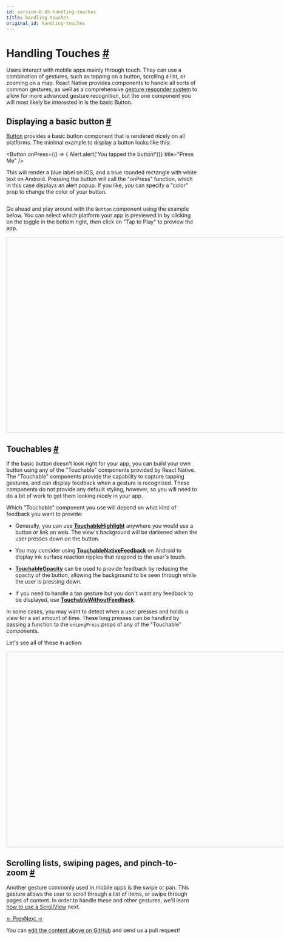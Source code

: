 ```yaml
---
id: version-0.45-handling-touches
title: handling-touches
original_id: handling-touches
---
```

<a id="content"></a><h1><a class="anchor" name="handling-touches"></a>Handling Touches <a class="hash-link" href="docs/handling-touches.html#handling-touches">#</a></h1><div><p>Users interact with mobile apps mainly through touch. They can use a combination of gestures, such as tapping on a button, scrolling a list, or zooming on a map. React Native provides components to handle all sorts of common gestures, as well as a comprehensive <a href="docs/gesture-responder-system.html" target="_blank">gesture responder system</a> to allow for more advanced gesture recognition, but the one component you will most likely be interested in is the basic Button.</p><h2><a class="anchor" name="displaying-a-basic-button"></a>Displaying a basic button <a class="hash-link" href="docs/handling-touches.html#displaying-a-basic-button">#</a></h2><p><a href="docs/button.html" target="_blank">Button</a> provides a basic button component that is rendered nicely on all platforms. The minimal example to display a button looks like this:</p><div class="prism language-javascript">&lt;Button
  onPress<span class="token operator">=</span><span class="token punctuation">{</span><span class="token punctuation">(</span><span class="token punctuation">)</span> <span class="token operator">=</span><span class="token operator">&gt;</span> <span class="token punctuation">{</span> Alert<span class="token punctuation">.</span><span class="token function">alert<span class="token punctuation">(</span></span><span class="token string">'You tapped the button!'</span><span class="token punctuation">)</span><span class="token punctuation">}</span><span class="token punctuation">}</span>
  title<span class="token operator">=</span><span class="token string">"Press Me"</span>
<span class="token operator">/</span><span class="token operator">&gt;</span></div><p>This will render a blue label on iOS, and a blue rounded rectangle with white text on Android. Pressing the button will call the "onPress" function, which in this case displays an alert popup. If you like, you can specify a "color" prop to change the color of your button.</p><p><img src="img/Button.png" alt=""></p><p>Go ahead and play around with the <code>Button</code> component using the example below. You can select which platform your app is previewed in by clicking on the toggle in the bottom right, then click on "Tap to Play" to preview the app.</p><div class="snack-player"><div class="mobile-friendly-snack" style="display:none;"><div class="prism language-javascript">import React<span class="token punctuation">,</span> <span class="token punctuation">{</span> Component <span class="token punctuation">}</span> from <span class="token string">'react'</span><span class="token punctuation">;</span>
import <span class="token punctuation">{</span> Alert<span class="token punctuation">,</span> AppRegistry<span class="token punctuation">,</span> Button<span class="token punctuation">,</span> StyleSheet<span class="token punctuation">,</span> View <span class="token punctuation">}</span> from <span class="token string">'react-native'</span><span class="token punctuation">;</span>

export default class <span class="token class-name">ButtonBasics</span> extends <span class="token class-name">Component</span> <span class="token punctuation">{</span>
  <span class="token function">_onPressButton<span class="token punctuation">(</span></span><span class="token punctuation">)</span> <span class="token punctuation">{</span>
    Alert<span class="token punctuation">.</span><span class="token function">alert<span class="token punctuation">(</span></span><span class="token string">'You tapped the button!'</span><span class="token punctuation">)</span>
  <span class="token punctuation">}</span>

  <span class="token function">render<span class="token punctuation">(</span></span><span class="token punctuation">)</span> <span class="token punctuation">{</span>
    <span class="token keyword">return</span> <span class="token punctuation">(</span>
      &lt;View style<span class="token operator">=</span><span class="token punctuation">{</span>styles<span class="token punctuation">.</span>container<span class="token punctuation">}</span><span class="token operator">&gt;</span>
        &lt;View style<span class="token operator">=</span><span class="token punctuation">{</span>styles<span class="token punctuation">.</span>buttonContainer<span class="token punctuation">}</span><span class="token operator">&gt;</span>
          &lt;Button
            onPress<span class="token operator">=</span><span class="token punctuation">{</span><span class="token keyword">this</span><span class="token punctuation">.</span>_onPressButton<span class="token punctuation">}</span>
            title<span class="token operator">=</span><span class="token string">"Press Me"</span>
          <span class="token operator">/</span><span class="token operator">&gt;</span>
        &lt;<span class="token operator">/</span>View<span class="token operator">&gt;</span>
        &lt;View style<span class="token operator">=</span><span class="token punctuation">{</span>styles<span class="token punctuation">.</span>buttonContainer<span class="token punctuation">}</span><span class="token operator">&gt;</span>
          &lt;Button
            onPress<span class="token operator">=</span><span class="token punctuation">{</span><span class="token keyword">this</span><span class="token punctuation">.</span>_onPressButton<span class="token punctuation">}</span>
            title<span class="token operator">=</span><span class="token string">"Press Me"</span>
            color<span class="token operator">=</span><span class="token string">"#841584"</span>
          <span class="token operator">/</span><span class="token operator">&gt;</span>
        &lt;<span class="token operator">/</span>View<span class="token operator">&gt;</span>
        &lt;View style<span class="token operator">=</span><span class="token punctuation">{</span>styles<span class="token punctuation">.</span>alternativeLayoutButtonContainer<span class="token punctuation">}</span><span class="token operator">&gt;</span>
          &lt;Button
            onPress<span class="token operator">=</span><span class="token punctuation">{</span><span class="token keyword">this</span><span class="token punctuation">.</span>_onPressButton<span class="token punctuation">}</span>
            title<span class="token operator">=</span><span class="token string">"This looks great!"</span>
          <span class="token operator">/</span><span class="token operator">&gt;</span>
          &lt;Button
            onPress<span class="token operator">=</span><span class="token punctuation">{</span><span class="token keyword">this</span><span class="token punctuation">.</span>_onPressButton<span class="token punctuation">}</span>
            title<span class="token operator">=</span><span class="token string">"OK!"</span>
            color<span class="token operator">=</span><span class="token string">"#841584"</span>
          <span class="token operator">/</span><span class="token operator">&gt;</span>
        &lt;<span class="token operator">/</span>View<span class="token operator">&gt;</span>
      &lt;<span class="token operator">/</span>View<span class="token operator">&gt;</span>
    <span class="token punctuation">)</span><span class="token punctuation">;</span>
  <span class="token punctuation">}</span>
<span class="token punctuation">}</span>

const styles <span class="token operator">=</span> StyleSheet<span class="token punctuation">.</span><span class="token function">create<span class="token punctuation">(</span></span><span class="token punctuation">{</span>
  container<span class="token punctuation">:</span> <span class="token punctuation">{</span>
   flex<span class="token punctuation">:</span> <span class="token number">1</span><span class="token punctuation">,</span>
   justifyContent<span class="token punctuation">:</span> <span class="token string">'center'</span><span class="token punctuation">,</span>
  <span class="token punctuation">}</span><span class="token punctuation">,</span>
  buttonContainer<span class="token punctuation">:</span> <span class="token punctuation">{</span>
    margin<span class="token punctuation">:</span> <span class="token number">20</span>
  <span class="token punctuation">}</span><span class="token punctuation">,</span>
  alternativeLayoutButtonContainer<span class="token punctuation">:</span> <span class="token punctuation">{</span>
    margin<span class="token punctuation">:</span> <span class="token number">20</span><span class="token punctuation">,</span>
    flexDirection<span class="token punctuation">:</span> <span class="token string">'row'</span><span class="token punctuation">,</span>
    justifyContent<span class="token punctuation">:</span> <span class="token string">'space-between'</span>
  <span class="token punctuation">}</span>
<span class="token punctuation">}</span><span class="token punctuation">)</span>
<span class="token comment" spellcheck="true">
// skip this line if using Create React Native App
</span>AppRegistry<span class="token punctuation">.</span><span class="token function">registerComponent<span class="token punctuation">(</span></span><span class="token string">'AwesomeProject'</span><span class="token punctuation">,</span> <span class="token punctuation">(</span><span class="token punctuation">)</span> <span class="token operator">=</span><span class="token operator">&gt;</span> ButtonBasics<span class="token punctuation">)</span><span class="token punctuation">;</span></div></div><div class="desktop-friendly-snack" style="margin-top:15px;margin-bottom:15px;"><div data-snack-name="Button Basics" data-snack-description="Example usage" data-snack-code="import%20React%2C%20%7B%20Component%20%7D%20from%20'react'%3B%0Aimport%20%7B%20Alert%2C%20AppRegistry%2C%20Button%2C%20StyleSheet%2C%20View%20%7D%20from%20'react-native'%3B%0A%0Aexport%20default%20class%20ButtonBasics%20extends%20Component%20%7B%0A%20%20_onPressButton()%20%7B%0A%20%20%20%20Alert.alert('You%20tapped%20the%20button!')%0A%20%20%7D%0A%0A%20%20render()%20%7B%0A%20%20%20%20return%20(%0A%20%20%20%20%20%20%3CView%20style%3D%7Bstyles.container%7D%3E%0A%20%20%20%20%20%20%20%20%3CView%20style%3D%7Bstyles.buttonContainer%7D%3E%0A%20%20%20%20%20%20%20%20%20%20%3CButton%0A%20%20%20%20%20%20%20%20%20%20%20%20onPress%3D%7Bthis._onPressButton%7D%0A%20%20%20%20%20%20%20%20%20%20%20%20title%3D%22Press%20Me%22%0A%20%20%20%20%20%20%20%20%20%20%2F%3E%0A%20%20%20%20%20%20%20%20%3C%2FView%3E%0A%20%20%20%20%20%20%20%20%3CView%20style%3D%7Bstyles.buttonContainer%7D%3E%0A%20%20%20%20%20%20%20%20%20%20%3CButton%0A%20%20%20%20%20%20%20%20%20%20%20%20onPress%3D%7Bthis._onPressButton%7D%0A%20%20%20%20%20%20%20%20%20%20%20%20title%3D%22Press%20Me%22%0A%20%20%20%20%20%20%20%20%20%20%20%20color%3D%22%23841584%22%0A%20%20%20%20%20%20%20%20%20%20%2F%3E%0A%20%20%20%20%20%20%20%20%3C%2FView%3E%0A%20%20%20%20%20%20%20%20%3CView%20style%3D%7Bstyles.alternativeLayoutButtonContainer%7D%3E%0A%20%20%20%20%20%20%20%20%20%20%3CButton%0A%20%20%20%20%20%20%20%20%20%20%20%20onPress%3D%7Bthis._onPressButton%7D%0A%20%20%20%20%20%20%20%20%20%20%20%20title%3D%22This%20looks%20great!%22%0A%20%20%20%20%20%20%20%20%20%20%2F%3E%0A%20%20%20%20%20%20%20%20%20%20%3CButton%0A%20%20%20%20%20%20%20%20%20%20%20%20onPress%3D%7Bthis._onPressButton%7D%0A%20%20%20%20%20%20%20%20%20%20%20%20title%3D%22OK!%22%0A%20%20%20%20%20%20%20%20%20%20%20%20color%3D%22%23841584%22%0A%20%20%20%20%20%20%20%20%20%20%2F%3E%0A%20%20%20%20%20%20%20%20%3C%2FView%3E%0A%20%20%20%20%20%20%3C%2FView%3E%0A%20%20%20%20)%3B%0A%20%20%7D%0A%7D%0A%0Aconst%20styles%20%3D%20StyleSheet.create(%7B%0A%20%20container%3A%20%7B%0A%20%20%20flex%3A%201%2C%0A%20%20%20justifyContent%3A%20'center'%2C%0A%20%20%7D%2C%0A%20%20buttonContainer%3A%20%7B%0A%20%20%20%20margin%3A%2020%0A%20%20%7D%2C%0A%20%20alternativeLayoutButtonContainer%3A%20%7B%0A%20%20%20%20margin%3A%2020%2C%0A%20%20%20%20flexDirection%3A%20'row'%2C%0A%20%20%20%20justifyContent%3A%20'space-between'%0A%20%20%7D%0A%7D)%0A%0A%2F%2F%20skip%20this%20line%20if%20using%20Create%20React%20Native%20App%0AAppRegistry.registerComponent('AwesomeProject'%2C%20()%20%3D%3E%20ButtonBasics)%3B" data-snack-platform="ios" data-snack-preview="true" data-snack-sdk-version="16.0.0" style="overflow:hidden;background:#fafafa;border:1px solid rgba(0,0,0,.16);border-radius:4px;height:514px;width:880px;"></div></div></div><h2><a class="anchor" name="touchables"></a>Touchables <a class="hash-link" href="docs/handling-touches.html#touchables">#</a></h2><p>If the basic button doesn't look right for your app, you can build your own button using any of the "Touchable" components provided by React Native. The "Touchable" components provide the capability to capture tapping gestures, and can display feedback when a gesture is recognized. These components do not provide any default styling, however, so you will need to do a bit of work to get them looking nicely in your app.</p><p>Which "Touchable" component you use will depend on what kind of feedback you want to provide:</p><ul><li><p>Generally, you can use <a href="docs/touchablehighlight.html" target="_blank"><strong>TouchableHighlight</strong></a> anywhere you would use a button or link on web. The view's background will be darkened when the user presses down on the button.</p></li><li><p>You may consider using <a href="docs/touchablenativefeedback.html" target="_blank"><strong>TouchableNativeFeedback</strong></a> on Android to display ink surface reaction ripples that respond to the user's touch.</p></li><li><p><a href="docs/touchableopacity.html" target="_blank"><strong>TouchableOpacity</strong></a> can be used to provide feedback by reducing the opacity of the button, allowing the background to be seen through while the user is pressing down.</p></li><li><p>If you need to handle a tap gesture but you don't want any feedback to be displayed, use <a href="docs/touchablewithoutfeedback.html" target="_blank"><strong>TouchableWithoutFeedback</strong></a>.</p></li></ul><p>In some cases, you may want to detect when a user presses and holds a view for a set amount of time. These long presses can be handled by passing a function to the <code>onLongPress</code> props of any of the "Touchable" components.</p><p>Let's see all of these in action:</p><div class="snack-player"><div class="mobile-friendly-snack" style="display:none;"><div class="prism language-javascript">import React<span class="token punctuation">,</span> <span class="token punctuation">{</span> Component <span class="token punctuation">}</span> from <span class="token string">'react'</span><span class="token punctuation">;</span>
import <span class="token punctuation">{</span> Alert<span class="token punctuation">,</span> AppRegistry<span class="token punctuation">,</span> Platform<span class="token punctuation">,</span> StyleSheet<span class="token punctuation">,</span> Text<span class="token punctuation">,</span> TouchableHighlight<span class="token punctuation">,</span> TouchableOpacity<span class="token punctuation">,</span> TouchableNativeFeedback<span class="token punctuation">,</span> TouchableWithoutFeedback<span class="token punctuation">,</span> View <span class="token punctuation">}</span> from <span class="token string">'react-native'</span><span class="token punctuation">;</span>

export default class <span class="token class-name">Touchables</span> extends <span class="token class-name">Component</span> <span class="token punctuation">{</span>
  <span class="token function">_onPressButton<span class="token punctuation">(</span></span><span class="token punctuation">)</span> <span class="token punctuation">{</span>
    Alert<span class="token punctuation">.</span><span class="token function">alert<span class="token punctuation">(</span></span><span class="token string">'You tapped the button!'</span><span class="token punctuation">)</span>
  <span class="token punctuation">}</span>

  <span class="token function">_onLongPressButton<span class="token punctuation">(</span></span><span class="token punctuation">)</span> <span class="token punctuation">{</span>
    Alert<span class="token punctuation">.</span><span class="token function">alert<span class="token punctuation">(</span></span><span class="token string">'You long-pressed the button!'</span><span class="token punctuation">)</span>
  <span class="token punctuation">}</span>


  <span class="token function">render<span class="token punctuation">(</span></span><span class="token punctuation">)</span> <span class="token punctuation">{</span>
    <span class="token keyword">return</span> <span class="token punctuation">(</span>
      &lt;View style<span class="token operator">=</span><span class="token punctuation">{</span>styles<span class="token punctuation">.</span>container<span class="token punctuation">}</span><span class="token operator">&gt;</span>
        &lt;TouchableHighlight onPress<span class="token operator">=</span><span class="token punctuation">{</span><span class="token keyword">this</span><span class="token punctuation">.</span>_onPressButton<span class="token punctuation">}</span> underlayColor<span class="token operator">=</span><span class="token string">"white"</span><span class="token operator">&gt;</span>
          &lt;View style<span class="token operator">=</span><span class="token punctuation">{</span>styles<span class="token punctuation">.</span>button<span class="token punctuation">}</span><span class="token operator">&gt;</span>
            &lt;Text style<span class="token operator">=</span><span class="token punctuation">{</span>styles<span class="token punctuation">.</span>buttonText<span class="token punctuation">}</span><span class="token operator">&gt;</span>TouchableHighlight&lt;<span class="token operator">/</span>Text<span class="token operator">&gt;</span>
          &lt;<span class="token operator">/</span>View<span class="token operator">&gt;</span>
        &lt;<span class="token operator">/</span>TouchableHighlight<span class="token operator">&gt;</span>
        &lt;TouchableOpacity onPress<span class="token operator">=</span><span class="token punctuation">{</span><span class="token keyword">this</span><span class="token punctuation">.</span>_onPressButton<span class="token punctuation">}</span><span class="token operator">&gt;</span>
          &lt;View style<span class="token operator">=</span><span class="token punctuation">{</span>styles<span class="token punctuation">.</span>button<span class="token punctuation">}</span><span class="token operator">&gt;</span>
            &lt;Text style<span class="token operator">=</span><span class="token punctuation">{</span>styles<span class="token punctuation">.</span>buttonText<span class="token punctuation">}</span><span class="token operator">&gt;</span>TouchableOpacity&lt;<span class="token operator">/</span>Text<span class="token operator">&gt;</span>
          &lt;<span class="token operator">/</span>View<span class="token operator">&gt;</span>
        &lt;<span class="token operator">/</span>TouchableOpacity<span class="token operator">&gt;</span>
        &lt;TouchableNativeFeedback
            onPress<span class="token operator">=</span><span class="token punctuation">{</span><span class="token keyword">this</span><span class="token punctuation">.</span>_onPressButton<span class="token punctuation">}</span>
            background<span class="token operator">=</span><span class="token punctuation">{</span>Platform<span class="token punctuation">.</span>OS <span class="token operator">===</span> <span class="token string">'android'</span> <span class="token operator">?</span> TouchableNativeFeedback<span class="token punctuation">.</span><span class="token function">SelectableBackground<span class="token punctuation">(</span></span><span class="token punctuation">)</span> <span class="token punctuation">:</span> <span class="token string">''</span><span class="token punctuation">}</span><span class="token operator">&gt;</span>
          &lt;View style<span class="token operator">=</span><span class="token punctuation">{</span>styles<span class="token punctuation">.</span>button<span class="token punctuation">}</span><span class="token operator">&gt;</span>
            &lt;Text style<span class="token operator">=</span><span class="token punctuation">{</span>styles<span class="token punctuation">.</span>buttonText<span class="token punctuation">}</span><span class="token operator">&gt;</span>TouchableNativeFeedback&lt;<span class="token operator">/</span>Text<span class="token operator">&gt;</span>
          &lt;<span class="token operator">/</span>View<span class="token operator">&gt;</span>
        &lt;<span class="token operator">/</span>TouchableNativeFeedback<span class="token operator">&gt;</span>
        &lt;TouchableWithoutFeedback
            onPress<span class="token operator">=</span><span class="token punctuation">{</span><span class="token keyword">this</span><span class="token punctuation">.</span>_onPressButton<span class="token punctuation">}</span>
            <span class="token operator">&gt;</span>
          &lt;View style<span class="token operator">=</span><span class="token punctuation">{</span>styles<span class="token punctuation">.</span>button<span class="token punctuation">}</span><span class="token operator">&gt;</span>
            &lt;Text style<span class="token operator">=</span><span class="token punctuation">{</span>styles<span class="token punctuation">.</span>buttonText<span class="token punctuation">}</span><span class="token operator">&gt;</span>TouchableWithoutFeedback&lt;<span class="token operator">/</span>Text<span class="token operator">&gt;</span>
          &lt;<span class="token operator">/</span>View<span class="token operator">&gt;</span>
        &lt;<span class="token operator">/</span>TouchableWithoutFeedback<span class="token operator">&gt;</span>
        &lt;TouchableHighlight onPress<span class="token operator">=</span><span class="token punctuation">{</span><span class="token keyword">this</span><span class="token punctuation">.</span>_onPressButton<span class="token punctuation">}</span> onLongPress<span class="token operator">=</span><span class="token punctuation">{</span><span class="token keyword">this</span><span class="token punctuation">.</span>_onLongPressButton<span class="token punctuation">}</span> underlayColor<span class="token operator">=</span><span class="token string">"white"</span><span class="token operator">&gt;</span>
          &lt;View style<span class="token operator">=</span><span class="token punctuation">{</span>styles<span class="token punctuation">.</span>button<span class="token punctuation">}</span><span class="token operator">&gt;</span>
            &lt;Text style<span class="token operator">=</span><span class="token punctuation">{</span>styles<span class="token punctuation">.</span>buttonText<span class="token punctuation">}</span><span class="token operator">&gt;</span>Touchable <span class="token keyword">with</span> Long Press&lt;<span class="token operator">/</span>Text<span class="token operator">&gt;</span>
          &lt;<span class="token operator">/</span>View<span class="token operator">&gt;</span>
        &lt;<span class="token operator">/</span>TouchableHighlight<span class="token operator">&gt;</span>
      &lt;<span class="token operator">/</span>View<span class="token operator">&gt;</span>
    <span class="token punctuation">)</span><span class="token punctuation">;</span>
  <span class="token punctuation">}</span>
<span class="token punctuation">}</span>

const styles <span class="token operator">=</span> StyleSheet<span class="token punctuation">.</span><span class="token function">create<span class="token punctuation">(</span></span><span class="token punctuation">{</span>
  container<span class="token punctuation">:</span> <span class="token punctuation">{</span>
    paddingTop<span class="token punctuation">:</span> <span class="token number">60</span><span class="token punctuation">,</span>
    alignItems<span class="token punctuation">:</span> <span class="token string">'center'</span>
  <span class="token punctuation">}</span><span class="token punctuation">,</span>
  button<span class="token punctuation">:</span> <span class="token punctuation">{</span>
    marginBottom<span class="token punctuation">:</span> <span class="token number">30</span><span class="token punctuation">,</span>
    width<span class="token punctuation">:</span> <span class="token number">260</span><span class="token punctuation">,</span>
    alignItems<span class="token punctuation">:</span> <span class="token string">'center'</span><span class="token punctuation">,</span>
    backgroundColor<span class="token punctuation">:</span> <span class="token string">'#2196F3'</span>
  <span class="token punctuation">}</span><span class="token punctuation">,</span>
  buttonText<span class="token punctuation">:</span> <span class="token punctuation">{</span>
    padding<span class="token punctuation">:</span> <span class="token number">20</span><span class="token punctuation">,</span>
    color<span class="token punctuation">:</span> <span class="token string">'white'</span>
  <span class="token punctuation">}</span>
<span class="token punctuation">}</span><span class="token punctuation">)</span>
<span class="token comment" spellcheck="true">
// skip this line if using Create React Native App
</span>AppRegistry<span class="token punctuation">.</span><span class="token function">registerComponent<span class="token punctuation">(</span></span><span class="token string">'AwesomeProject'</span><span class="token punctuation">,</span> <span class="token punctuation">(</span><span class="token punctuation">)</span> <span class="token operator">=</span><span class="token operator">&gt;</span> Touchables<span class="token punctuation">)</span><span class="token punctuation">;</span></div></div><div class="desktop-friendly-snack" style="margin-top:15px;margin-bottom:15px;"><div data-snack-name="Touchables" data-snack-description="Example usage" data-snack-code="import%20React%2C%20%7B%20Component%20%7D%20from%20'react'%3B%0Aimport%20%7B%20Alert%2C%20AppRegistry%2C%20Platform%2C%20StyleSheet%2C%20Text%2C%20TouchableHighlight%2C%20TouchableOpacity%2C%20TouchableNativeFeedback%2C%20TouchableWithoutFeedback%2C%20View%20%7D%20from%20'react-native'%3B%0A%0Aexport%20default%20class%20Touchables%20extends%20Component%20%7B%0A%20%20_onPressButton()%20%7B%0A%20%20%20%20Alert.alert('You%20tapped%20the%20button!')%0A%20%20%7D%0A%0A%20%20_onLongPressButton()%20%7B%0A%20%20%20%20Alert.alert('You%20long-pressed%20the%20button!')%0A%20%20%7D%0A%0A%0A%20%20render()%20%7B%0A%20%20%20%20return%20(%0A%20%20%20%20%20%20%3CView%20style%3D%7Bstyles.container%7D%3E%0A%20%20%20%20%20%20%20%20%3CTouchableHighlight%20onPress%3D%7Bthis._onPressButton%7D%20underlayColor%3D%22white%22%3E%0A%20%20%20%20%20%20%20%20%20%20%3CView%20style%3D%7Bstyles.button%7D%3E%0A%20%20%20%20%20%20%20%20%20%20%20%20%3CText%20style%3D%7Bstyles.buttonText%7D%3ETouchableHighlight%3C%2FText%3E%0A%20%20%20%20%20%20%20%20%20%20%3C%2FView%3E%0A%20%20%20%20%20%20%20%20%3C%2FTouchableHighlight%3E%0A%20%20%20%20%20%20%20%20%3CTouchableOpacity%20onPress%3D%7Bthis._onPressButton%7D%3E%0A%20%20%20%20%20%20%20%20%20%20%3CView%20style%3D%7Bstyles.button%7D%3E%0A%20%20%20%20%20%20%20%20%20%20%20%20%3CText%20style%3D%7Bstyles.buttonText%7D%3ETouchableOpacity%3C%2FText%3E%0A%20%20%20%20%20%20%20%20%20%20%3C%2FView%3E%0A%20%20%20%20%20%20%20%20%3C%2FTouchableOpacity%3E%0A%20%20%20%20%20%20%20%20%3CTouchableNativeFeedback%0A%20%20%20%20%20%20%20%20%20%20%20%20onPress%3D%7Bthis._onPressButton%7D%0A%20%20%20%20%20%20%20%20%20%20%20%20background%3D%7BPlatform.OS%20%3D%3D%3D%20'android'%20%3F%20TouchableNativeFeedback.SelectableBackground()%20%3A%20''%7D%3E%0A%20%20%20%20%20%20%20%20%20%20%3CView%20style%3D%7Bstyles.button%7D%3E%0A%20%20%20%20%20%20%20%20%20%20%20%20%3CText%20style%3D%7Bstyles.buttonText%7D%3ETouchableNativeFeedback%3C%2FText%3E%0A%20%20%20%20%20%20%20%20%20%20%3C%2FView%3E%0A%20%20%20%20%20%20%20%20%3C%2FTouchableNativeFeedback%3E%0A%20%20%20%20%20%20%20%20%3CTouchableWithoutFeedback%0A%20%20%20%20%20%20%20%20%20%20%20%20onPress%3D%7Bthis._onPressButton%7D%0A%20%20%20%20%20%20%20%20%20%20%20%20%3E%0A%20%20%20%20%20%20%20%20%20%20%3CView%20style%3D%7Bstyles.button%7D%3E%0A%20%20%20%20%20%20%20%20%20%20%20%20%3CText%20style%3D%7Bstyles.buttonText%7D%3ETouchableWithoutFeedback%3C%2FText%3E%0A%20%20%20%20%20%20%20%20%20%20%3C%2FView%3E%0A%20%20%20%20%20%20%20%20%3C%2FTouchableWithoutFeedback%3E%0A%20%20%20%20%20%20%20%20%3CTouchableHighlight%20onPress%3D%7Bthis._onPressButton%7D%20onLongPress%3D%7Bthis._onLongPressButton%7D%20underlayColor%3D%22white%22%3E%0A%20%20%20%20%20%20%20%20%20%20%3CView%20style%3D%7Bstyles.button%7D%3E%0A%20%20%20%20%20%20%20%20%20%20%20%20%3CText%20style%3D%7Bstyles.buttonText%7D%3ETouchable%20with%20Long%20Press%3C%2FText%3E%0A%20%20%20%20%20%20%20%20%20%20%3C%2FView%3E%0A%20%20%20%20%20%20%20%20%3C%2FTouchableHighlight%3E%0A%20%20%20%20%20%20%3C%2FView%3E%0A%20%20%20%20)%3B%0A%20%20%7D%0A%7D%0A%0Aconst%20styles%20%3D%20StyleSheet.create(%7B%0A%20%20container%3A%20%7B%0A%20%20%20%20paddingTop%3A%2060%2C%0A%20%20%20%20alignItems%3A%20'center'%0A%20%20%7D%2C%0A%20%20button%3A%20%7B%0A%20%20%20%20marginBottom%3A%2030%2C%0A%20%20%20%20width%3A%20260%2C%0A%20%20%20%20alignItems%3A%20'center'%2C%0A%20%20%20%20backgroundColor%3A%20'%232196F3'%0A%20%20%7D%2C%0A%20%20buttonText%3A%20%7B%0A%20%20%20%20padding%3A%2020%2C%0A%20%20%20%20color%3A%20'white'%0A%20%20%7D%0A%7D)%0A%0A%2F%2F%20skip%20this%20line%20if%20using%20Create%20React%20Native%20App%0AAppRegistry.registerComponent('AwesomeProject'%2C%20()%20%3D%3E%20Touchables)%3B" data-snack-platform="android" data-snack-preview="true" data-snack-sdk-version="16.0.0" style="overflow:hidden;background:#fafafa;border:1px solid rgba(0,0,0,.16);border-radius:4px;height:514px;width:880px;"></div></div></div><h2><a class="anchor" name="scrolling-lists-swiping-pages-and-pinch-to-zoom"></a>Scrolling lists, swiping pages, and pinch-to-zoom <a class="hash-link" href="docs/handling-touches.html#scrolling-lists-swiping-pages-and-pinch-to-zoom">#</a></h2><p>Another gesture commonly used in mobile apps is the swipe or pan. This gesture allows the user to scroll through a list of items, or swipe through pages of content. In order to handle these and other gestures, we'll learn <a href="docs/using-a-scrollview.html" target="_blank">how to use a ScrollView</a> next.</p></div><div class="docs-prevnext"><a class="docs-prev" href="docs/handling-text-input.html#content">← Prev</a><a class="docs-next" href="docs/using-a-scrollview.html#content">Next →</a></div><p class="edit-page-block">You can <a target="_blank" href="https://github.com/facebook/react-native/blob/master/docs/HandlingTouches.md">edit the content above on GitHub</a> and send us a pull request!</p>